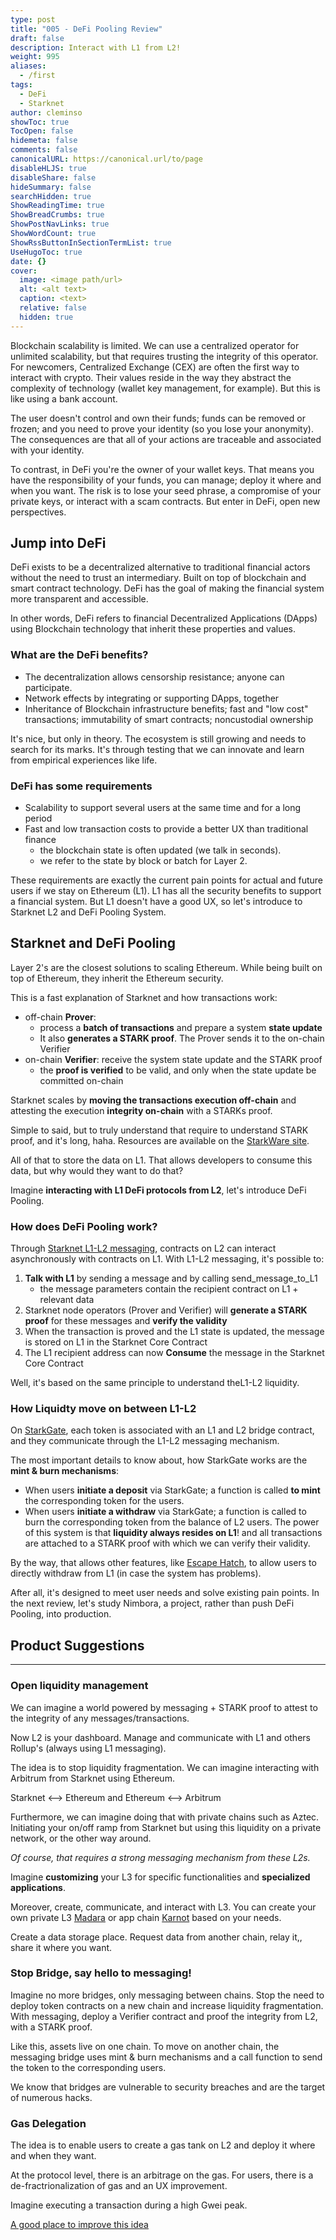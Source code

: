 ```yaml
---
type: post
title: "005 - DeFi Pooling Review"
draft: false
description: Interact with L1 from L2!
weight: 995
aliases:
  - /first
tags:
  - DeFi
  - Starknet
author: cleminso
showToc: true
TocOpen: false
hidemeta: false
comments: false
canonicalURL: https://canonical.url/to/page
disableHLJS: true
disableShare: false
hideSummary: false
searchHidden: true
ShowReadingTime: true
ShowBreadCrumbs: true
ShowPostNavLinks: true
ShowWordCount: true
ShowRssButtonInSectionTermList: true
UseHugoToc: true
date: {}
cover:
  image: <image path/url>
  alt: <alt text>
  caption: <text>
  relative: false
  hidden: true
---
```


Blockchain scalability is limited. We can use a centralized operator for unlimited scalability, but that requires trusting the integrity of this operator. For newcomers, Centralized Exchange (CEX) are often the first way to interact with crypto. Their values reside in the way they abstract the complexity of technology (wallet key management, for example). But this is like using a bank account. 

The user doesn't control and own their funds; funds can be removed or frozen; and you need to prove your identity (so you lose your anonymity). The consequences are that all of your actions are traceable and associated with your identity.

To contrast, in DeFi you're the owner of your wallet keys. That means you have the responsibility of your funds, you can manage; deploy it where and when you want. The risk is to lose your seed phrase, a compromise of your private keys, or interact with a scam contracts. But enter in DeFi, open new perspectives.

## Jump into DeFi

DeFi exists to be a decentralized alternative to traditional financial actors without the need to trust an intermediary. Built on top of blockchain and smart contract technology. DeFi has the goal of making the financial system more transparent and accessible.

In other words, DeFi refers to financial Decentralized Applications (DApps) using Blockchain technology that inherit 
these properties and values.

### What are the DeFi benefits?

- The decentralization allows censorship resistance; anyone can participate.
- Network effects by integrating or supporting DApps, together
- Inheritance of Blockchain infrastructure benefits; fast and "low cost" transactions; immutability of smart contracts; noncustodial ownership

It's nice, but only in theory. The ecosystem is still growing and needs to search for its marks. It's through testing that we can innovate and learn from empirical experiences like life.

### DeFi has some requirements

- Scalability to support several users at the same time and for a long period
- Fast and low transaction costs to provide a better UX than traditional finance
	- the blockchain state is often updated (we talk in seconds).
	- we refer to the state by block or batch for Layer 2.

These requirements are exactly the current pain points for actual and future users if we stay on Ethereum (L1).
L1 has all the security benefits to support a financial system. But L1 doesn't have a good UX, so let's introduce to Starknet L2 and DeFi Pooling System.

## Starknet and DeFi Pooling

Layer 2's are the closest solutions to scaling Ethereum. While being built on top of Ethereum, they inherit the Ethereum security.

This is a fast explanation of Starknet and how transactions work:
- off-chain **Prover**:
	- process a **batch of transactions** and prepare a system **state update**
	- It also **generates a STARK proof**. The Prover sends it to the on-chain Verifier
- on-chain **Verifier**: receive the system state update and the STARK proof
	- the **proof is verified** to be valid, and only when the state update be committed on-chain

Starknet scales by **moving the transactions execution off-chain** and attesting the execution **integrity on-chain** with a STARKs proof.

Simple to said, but to truly understand that require to understand STARK proof, and it's long, haha. Resources are available on the [StarkWare site](https://starkware.co/stark*/).

All of that to store the data on L1. That allows developers to consume this data, but why would they want to do that? 

Imagine **interacting with L1 DeFi protocols from L2**, let's introduce DeFi Pooling.

### How does DeFi Pooling work?

Through [Starknet L1-L2 messaging](https://docs.starknet.io/documentation/architecture_and_concepts/Network_Architecture/messaging-mechanism/), contracts on L2 can interact asynchronously with contracts on L1.
With L1-L2 messaging, it's possible to:
1. **Talk with L1** by sending a message and by calling send_message_to_L1
	- the message parameters contain the recipient contract on L1 + relevant data
2. Starknet node operators (Prover and Verifier) will **generate a STARK proof** for these messages and **verify the validity**
3. When the transaction is proved and the L1 state is updated, the message is stored on L1 in the Starknet Core Contract
4. The L1 recipient address can now **Consume** the message in the Starknet Core Contract

Well, it's based on the same principle to understand theL1-L2 liquidity.

### How Liquidty move on between L1-L2

On [StarkGate](https://starkgate.starknet.io/), each token is associated with an L1 and L2 bridge contract, and they communicate through the L1-L2 messaging mechanism.

The most important details to know about, how StarkGate works are the **mint & burn mechanisms**:
- When users **initiate a deposit** via StarkGate; a function is called **to mint** the corresponding token for the users.
- When users **initiate a withdraw** via StarkGate; a function is called to burn the corresponding token from the balance of L2 users.
The power of this system is that **liquidity always resides on L1**! and all transactions are attached to a STARK proof with which we can verify their validity.

By the way, that allows other features, like [Escape Hatch](https://docs.starkware.co/starkex/perpetual/forced-actions-escape-hatch-perpetual.html), to allow users to directly withdraw from L1 (in case the system has problems).

After all, it's designed to meet user needs and solve existing pain points. 
In the next review, let's study Nimbora, a project, rather than push DeFi Pooling, into production.



## Product Suggestions
---
### Open liquidity management

We can imagine a world powered by messaging + STARK proof to attest to the integrity of any messages/transactions.

Now L2 is your dashboard. Manage and communicate with L1 and others Rollup's (always using L1 messaging).


The idea is to stop liquidity fragmentation. We can imagine interacting with Arbitrum from Starknet using Ethereum. 

  Starknet ⟷ Ethereum and Ethereum ⟷ Arbitrum

Furthermore, we can imagine doing that with private chains such as Aztec. Initiating your on/off ramp from Starknet but using this liquidity on a private network, or the other way around.

*Of course, that requires a strong messaging mechanism from these L2s.*

Imagine **customizing** your L3 for specific functionalities and **specialized applications**.

Moreover, create, communicate, and interact with L3. You can create your own private L3 [Madara](https://www.madara.zone/) or app chain [Karnot](https://www.karnot.xyz/) based on your needs.

Create a data storage place. Request data from another chain, relay it,, share it where you want.

### Stop Bridge, say hello to messaging!

Imagine no more bridges, only messaging between chains. Stop the need to deploy token contracts on a new chain and increase liquidity fragmentation. With messaging, deploy a Verifier contract and proof the integrity from L2, with a STARK proof.

Like this, assets live on one chain. To move on another chain, the messaging bridge uses mint & burn mechanisms and a call function to send the token to the corresponding users.

We know that bridges are vulnerable to security breaches and are the target of numerous hacks.

### Gas Delegation

The idea is to enable users to create a gas tank on L2 and deploy it where and when they want.

At the protocol level, there is an arbitrage on the gas. For users, there is a de-fractrionalization of gas and an UX improvement.

Imagine executing a transaction during a high Gwei peak.

[A good place to improve this idea](https://gastoken.io/)
